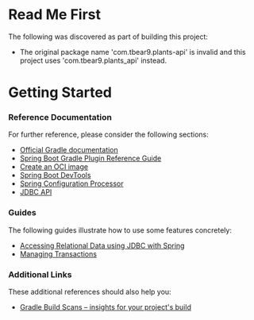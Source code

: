 # Read Me First
The following was discovered as part of building this project:

* The original package name 'com.tbear9.plants-api' is invalid and this project uses 'com.tbear9.plants_api' instead.

# Getting Started

### Reference Documentation
For further reference, please consider the following sections:

* [Official Gradle documentation](https://docs.gradle.org)
* [Spring Boot Gradle Plugin Reference Guide](https://docs.spring.io/spring-boot/3.5.3/gradle-plugin)
* [Create an OCI image](https://docs.spring.io/spring-boot/3.5.3/gradle-plugin/packaging-oci-image.html)
* [Spring Boot DevTools](https://docs.spring.io/spring-boot/3.5.3/reference/using/devtools.html)
* [Spring Configuration Processor](https://docs.spring.io/spring-boot/3.5.3/specification/configuration-metadata/annotation-processor.html)
* [JDBC API](https://docs.spring.io/spring-boot/3.5.3/reference/data/sql.html)

### Guides
The following guides illustrate how to use some features concretely:

* [Accessing Relational Data using JDBC with Spring](https://spring.io/guides/gs/relational-data-access/)
* [Managing Transactions](https://spring.io/guides/gs/managing-transactions/)

### Additional Links
These additional references should also help you:

* [Gradle Build Scans – insights for your project's build](https://scans.gradle.com#gradle)

